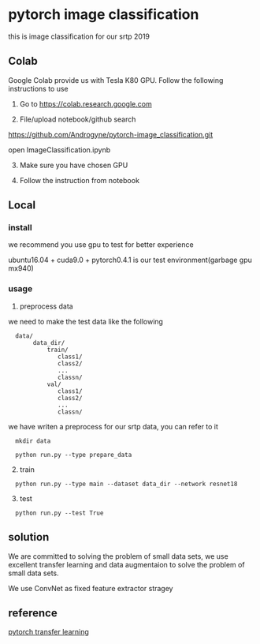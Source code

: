 # pytorch image classification

this is image classification for our srtp 2019

## Colab
Google Colab provide us with Tesla K80 GPU. Follow the following instructions to use

1. Go to https://colab.research.google.com

2. File/upload notebook/github search

https://github.com/Androgyne/pytorch-image_classification.git

open ImageClassification.ipynb

3. Make sure you have chosen GPU

4. Follow the instruction from notebook

## Local


### install
we recommend you use gpu to test for better experience

ubuntu16.04 + cuda9.0 + pytorch0.4.1 is our test environment(garbage gpu mx940)

### usage

1. preprocess data

  we need to make the test data like the following
```
  data/
       data_dir/
           train/
              class1/
              class2/
              ...
              classn/
           val/
              class1/
              class2/
              ...
              classn/

```  
  we have writen a preprocess for our srtp data, you can refer to it

```
  mkdir data

  python run.py --type prepare_data
```

2. train
```
  python run.py --type main --dataset data_dir --network resnet18
```

3. test

```
  python run.py --test True
```


## solution

We are committed to solving the problem of small data sets, we use excellent transfer learning and data augmentaion to solve the problem of small data sets.

We use ConvNet as fixed feature extractor stragey 

## reference

[pytorch transfer learning](https://pytorch.org/tutorials/beginner/transfer_learning_tutorial.html)




